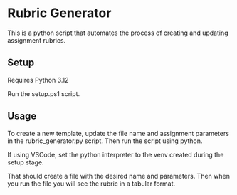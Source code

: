 # Rubric Generator

This is a python script that automates the process of creating and updating assignment rubrics.

## Setup

Requires Python 3.12

Run the setup.ps1 script.

## Usage

To create a new template, update the file name and assignment parameters in the rubric_generator.py script. Then run the script using python. 

If using VSCode, set the python interpreter to the venv created during the setup stage.

That should create a file with the desired name and parameters. Then when you run the file you will see the rubric in a tabular format.